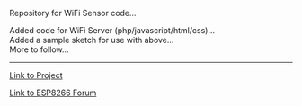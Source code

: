 Repository for WiFi Sensor code...  

Added code for WiFi Server (php/javascript/html/css)...  
Added a sample sketch for use with above...  
More to follow...  

***

[Link to Project](https://hackaday.io/project/3110-neuron-tech)

[Link to ESP8266 Forum](http://www.esp8266.com/index.php)

